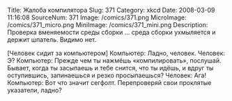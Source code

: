 Title: Жалоба компилятора 
Slug: 371 
Category: xkcd 
Date: 2008-03-09 11:16:08 
SourceNum: 371 
Image: /comics/371.png 
MicroImage: /comics/371_micro.png 
MiniImage: /comics/371_mini.png 
Description: Проверка вменяемости среды сборки ... среда сборки ухмыляется и держит шпатель. Видимо нет. 

[Человек сидит за компьютером]
Компьютер: Ладно, человек.
Человек: Э?
Компьютер: Прежде чем ты нажмёшь «компилировать», послушай. Бывает, когда ты засыпаешь и тебе снится, что ты идёшь, и вдруг ты оступившись, запинаешься и резко просыпаешься?
Человек: Ага!
Компьютер: Вот что значит сегфолт. Перепроверяй свои проклятые указатели, ладно?